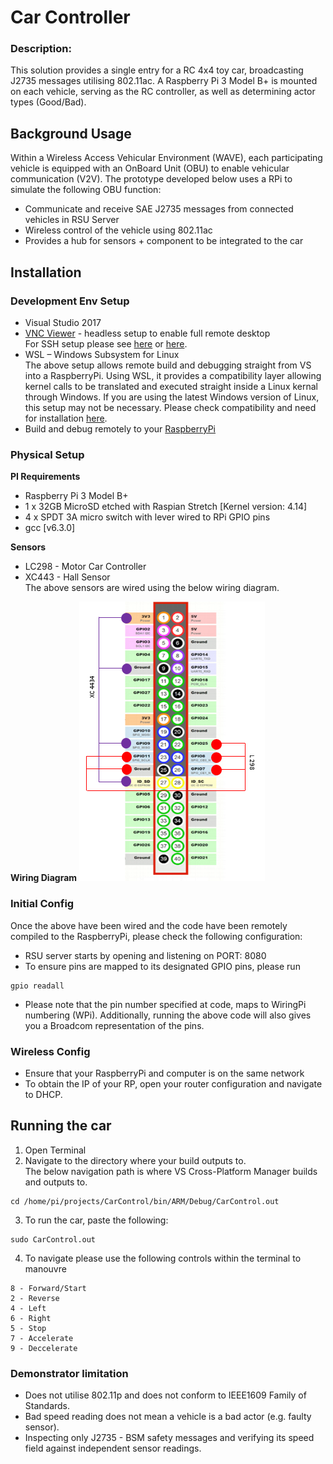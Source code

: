 # Car Controller

### Description:
This solution provides a single entry for a RC 4x4 toy car, broadcasting J2735 messages utilising 802.11ac. A Raspberry Pi 3 Model B+ is mounted on each vehicle, serving as the RC controller, as well as determining actor types (Good/Bad). 

## Background Usage
Within a Wireless Access Vehicular Environment (WAVE), each participating vehicle is equipped with an OnBoard Unit (OBU) to enable vehicular communication (V2V). The prototype developed below uses a RPi to simulate the following OBU function:
* Communicate and receive SAE J2735 messages from connected vehicles in RSU Server
* Wireless control of the vehicle using 802.11ac 
* Provides a hub for sensors + component to be integrated to the car

## Installation</br>
### Development Env Setup
* Visual Studio 2017
* [VNC Viewer](https://www.realvnc.com/en/connect/docs/raspberry-pi.html) - headless setup to enable full remote desktop</br>
For SSH setup please see [here](https://www.raspberrypi.org/documentation/remote-access/ssh/) or [here](https://www.raspberrypi.org/magpi/ssh-remote-control-raspberry-pi/).
* WSL – Windows Subsystem for Linux </br>
The above setup allows remote build and debugging straight from VS into a RaspberryPi. Using WSL, it provides a compatibility layer allowing kernel calls to be translated and executed straight inside a Linux kernal through Windows. If you are using the latest Windows version of Linux, this setup may not be necessary. Please check compatibility and need for installation [here](https://www.theverge.com/2019/5/6/18534687/microsoft-windows-10-linux-kernel-feature).
* Build and debug remotely to your [RaspberryPi](https://docs.microsoft.com/en-us/cpp/linux/connect-to-your-remote-linux-computer?view=vs-2019)</br>

### Physical Setup
**PI Requirements** 
* Raspberry Pi 3 Model B+
* 1 x 32GB MicroSD etched with Raspian Stretch [Kernel version: 4.14]
* 4 x SPDT 3A micro switch with lever wired to RPi GPIO pins
* gcc [v6.3.0]

**Sensors**
- LC298 - Motor Car Controller
- XC443 - Hall Sensor </br>
The above sensors are wired using the below wiring diagram. </br>

**Wiring Diagram**
![alt text](https://github.com/galtonsaputra/CarControl/blob/master/CarControl/assets/Wiring%20Diagram%20CarController.PNG "CarControl Wiring Diagram")</br>

### Initial Config
Once the above have been wired and the code have been remotely compiled to the RaspberryPi, please check the following configuration:</br>
- RSU server starts by opening and listening on PORT: 8080
- To ensure pins are mapped to its designated GPIO pins, please run
```Linux cmd
gpio readall
```
- Please note that the pin number specified at code, maps to WiringPi numbering (WPi). Additionally, running the above code will also gives you a Broadcom representation of the pins. 

### Wireless Config
- Ensure that your RaspberryPi and computer is on the same network
- To obtain the IP of your RP, open your router configuration and navigate to DHCP.


## Running the car
1. Open Terminal
2. Navigate to the directory where your build outputs to. </br>
The below navigation path is where VS Cross-Platform Manager builds and outputs to. 
```Linux cmd
cd /home/pi/projects/CarControl/bin/ARM/Debug/CarControl.out
```
3. To run the car, paste the following:
```Linux cmd
sudo CarControl.out
```
4. To navigate please use the following controls within the terminal to manouvre
```Controls
8 - Forward/Start
2 - Reverse
4 - Left
6 - Right
5 - Stop
7 - Accelerate
9 - Deccelerate
```

### Demonstrator limitation
- Does not utilise 802.11p and does not conform to IEEE1609 Family of Standards.
- Bad speed reading does not mean a vehicle is a bad actor (e.g. faulty sensor).
- Inspecting only J2735 - BSM safety messages and verifying its speed field against independent sensor readings.

